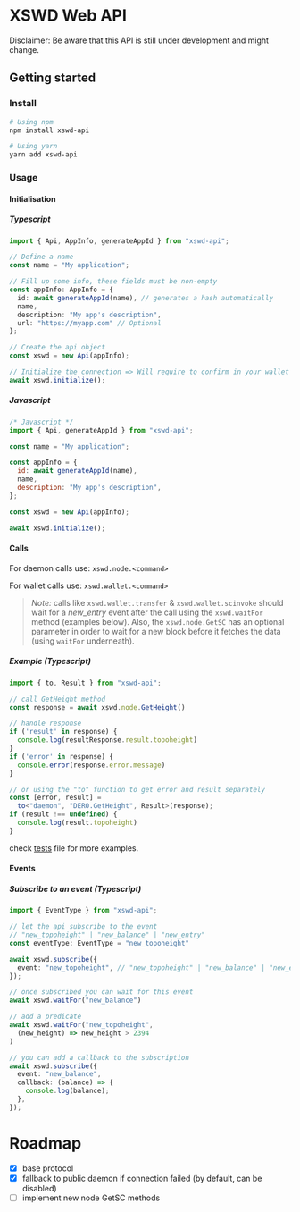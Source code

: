 # XSWD Web API
Disclaimer: Be aware that this API is still under development and might change.
## Getting started

### Install

```sh
# Using npm
npm install xswd-api
```
```sh
# Using yarn
yarn add xswd-api
```

### Usage
#### Initialisation
##### Typescript
```ts
import { Api, AppInfo, generateAppId } from "xswd-api";

// Define a name
const name = "My application";

// Fill up some info, these fields must be non-empty
const appInfo: AppInfo = {
  id: await generateAppId(name), // generates a hash automatically
  name,
  description: "My app's description",
  url: "https://myapp.com" // Optional
};

// Create the api object
const xswd = new Api(appInfo);

// Initialize the connection => Will require to confirm in your wallet
await xswd.initialize();
```
##### Javascript
```js
/* Javascript */
import { Api, generateAppId } from "xswd-api";

const name = "My application";

const appInfo = {
  id: await generateAppId(name),
  name,
  description: "My app's description",
};

const xswd = new Api(appInfo);

await xswd.initialize();
```

#### Calls

For daemon calls use: `xswd.node.<command>`

For wallet calls use: `xswd.wallet.<command>`

>*Note:* calls like `xswd.wallet.transfer` & `xswd.wallet.scinvoke` should wait for a *new_entry* event after the call using the `xswd.waitFor` method (examples below).
>Also, the `xswd.node.GetSC` has an optional parameter in order to wait for a new block before it fetches the data (using `waitFor` underneath).

##### Example (Typescript)
```ts
import { to, Result } from "xswd-api";

// call GetHeight method
const response = await xswd.node.GetHeight()

// handle response
if ('result' in response) {
  console.log(resultResponse.result.topoheight)
}
if ('error' in response) {
  console.error(response.error.message)
}

// or using the "to" function to get error and result separately
const [error, result] = 
  to<"daemon", "DERO.GetHeight", Result>(response);
if (result !== undefined) {
  console.log(result.topoheight)
}
```

check [tests](tests/index.test.ts) file for more examples.

#### Events

##### Subscribe to an event (Typescript)

```ts
import { EventType } from "xswd-api";

// let the api subscribe to the event 
// "new_topoheight" | "new_balance" | "new_entry"
const eventType: EventType = "new_topoheight" 

await xswd.subscribe({
  event: "new_topoheight", // "new_topoheight" | "new_balance" | "new_entry"
});

// once subscribed you can wait for this event
await xswd.waitFor("new_balance")

// add a predicate
await xswd.waitFor("new_topoheight", 
  (new_height) => new_height > 2394
)

// you can add a callback to the subscription
await xswd.subscribe({
  event: "new_balance",
  callback: (balance) => {
    console.log(balance);
  },
});
```

# Roadmap

- [x] base protocol
- [x] fallback to public daemon if connection failed (by default, can be disabled)
- [ ] implement new node GetSC methods